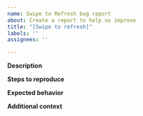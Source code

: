 ```yaml
---
name: Swipe to Refresh bug report
about: Create a report to help us improve
title: "[Swipe to refresh]"
labels: ''
assignees: ''

---
```


**Description**

**Steps to reproduce**

**Expected behavior** 

**Additional context**

